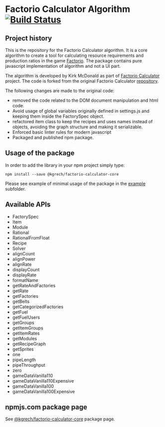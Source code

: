 # Factorio Calculator Algorithm [![Build Status](https://travis-ci.com/kgrech/factorio-calculator-core.svg?branch=master)](https://travis-ci.com/kgrech/factorio-calculator-core)

## Project history

This is the repository for the Factorio Calculator algorithm. It is a core algorithm to create a tool for calculating resource requirements and production ratios in the game [Factorio](https://factorio.com/). The package contains pure javascript implementation of algorithm and not a UI part.

The algorithm is developed by Kirk McDonald as part of [Factorio Calculator](https://kirkmcdonald.github.io/calc.html) project. The code is forked from the original Factorio Calculator [repository](https://github.com/KirkMcDonald/kirkmcdonald.github.io).

The following changes are made to the original code:
- removed the code related to the DOM document manipulation and html code.
- Avoid usage of global variables originally defined in settings.js and keeping them inside the FactorySpec object.
- refactored item class to keep the recipes and uses names instead of objects, avoiding the graph structure and making it serializable.
- Enforced basic linter rules for modern javascript
- Packaged and published npm package. 


## Usage of the package

In order to add the library in your npm project simply type:
```
npm install --save @kgrech/factorio-calculator-core
```

Please see example of minimal usage of the package in the [example](https://github.com/kgrech/factorio-calculator-core/tree/master/example) subfolder.

## Available APIs

- FactorySpec
- Item
- Module
- Rational
- RationalFromFloat
- Recipe
- Solver
- alignCount
- alignPower
- alignRate
- displayCount
- displayRate
- formatName
- getRateAndFactories
- getRate
- getFactories
- getBelts
- getCategorizedFactories
- getFuel
- getFuelUsers
- getGroups
- getItemGroups
- getItemRates
- getModules 
- getRecipeGraph
- getSprites
- one
- pipeLength
- pipeThroughput
- zero
- gameDataVanilla110
- gameDataVanilla110Expensive
- gameDataVanilla100
- gameDataVanilla100Expensive



## npmjs.com package page
See [@kgrech/factorio-calculator-core](https://www.npmjs.com/package/@kgrech/factorio-calculator-core) package page.